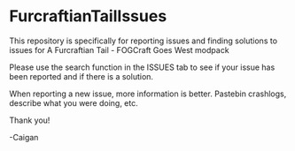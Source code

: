 # FurcraftianTailIssues

This repository is specifically for reporting issues and finding solutions to issues for A Furcraftian Tail - FOGCraft Goes West modpack

Please use the search function in the ISSUES tab to see if your issue has been reported and if there is a solution. 

When reporting a new issue, more information is better. Pastebin crashlogs, describe what you were doing, etc.

Thank you!

-Caigan
